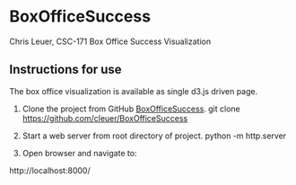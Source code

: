 BoxOfficeSuccess
================
Chris Leuer, CSC-171
Box Office Success Visualization


## Instructions for use

The box office visualization is available as single d3.js driven page.

1. Clone the project from GitHub [BoxOfficeSuccess](https://github.com/cleuer/BoxOfficeSuccess).
git clone https://github.com/cleuer/BoxOfficeSuccess

2. Start a web server from root directory of project.
python -m http.server

3. Open browser and navigate to:

http://localhost:8000/